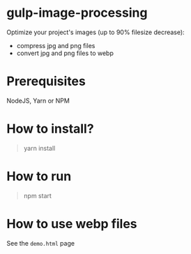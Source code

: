# gulp-image-processing
Optimize your project's images (up to 90% filesize decrease):
- compress jpg and png files 
- convert jpg and png files to webp

# Prerequisites
NodeJS, Yarn or NPM

# How to install?
> yarn install 

# How to run
> npm start

# How to use webp files
See the <code>demo.html</code> page